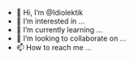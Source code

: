 - 👋 Hi, I’m @Idiolektik
- 👀 I’m interested in ...
- 🌱 I’m currently learning ...
- 💞️ I’m looking to collaborate on ...
- 📫 How to reach me ...

<!---
Idiolektik/Idiolektik is a ✨ special ✨ repository because its `README.md` (this file) appears on your GitHub profile.
You can click the Preview link to take a look at your changes.
--->
